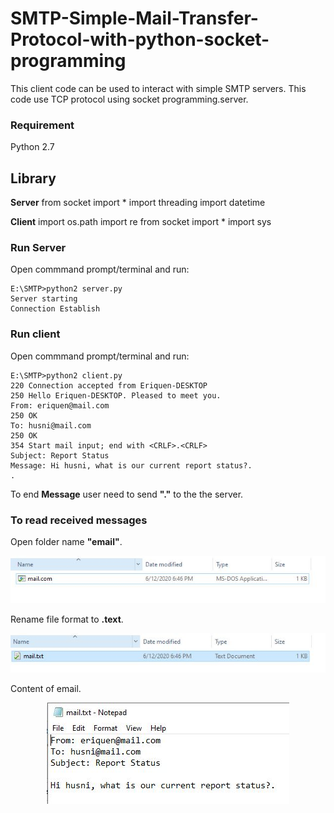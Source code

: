 # SMTP-Simple-Mail-Transfer-Protocol-with-python-socket-programming
This client code can be used to interact with simple SMTP servers. This code use TCP protocol using socket programming.server.

### Requirement 
Python 2.7

## Library
**Server**
from socket import *
import threading
import datetime

**Client**
import os.path
import re
from socket import *
import sys

### Run Server
Open commmand prompt/terminal  and run:

```
E:\SMTP>python2 server.py
Server starting
Connection Establish
```

### Run client
Open commmand prompt/terminal  and run:

```
E:\SMTP>python2 client.py
220 Connection accepted from Eriquen-DESKTOP
250 Hello Eriquen-DESKTOP. Pleased to meet you.
From: eriquen@mail.com
250 OK
To: husni@mail.com
250 OK
354 Start mail input; end with <CRLF>.<CRLF>
Subject: Report Status
Message: Hi husni, what is our current report status?.
.
```

To end **Message** user need to send **"."** to the the server.

### To read received messages
Open folder name **"email"**.

<div style="text-align:center"><img src="/images/file.JPG" /></div>

Rename file format to **.text**.

<div style="text-align:center"><img src="/images/rename.JPG" /></div>

Content of email.

<div style="text-align:center"><img src="/images/content.JPG" /></div>
